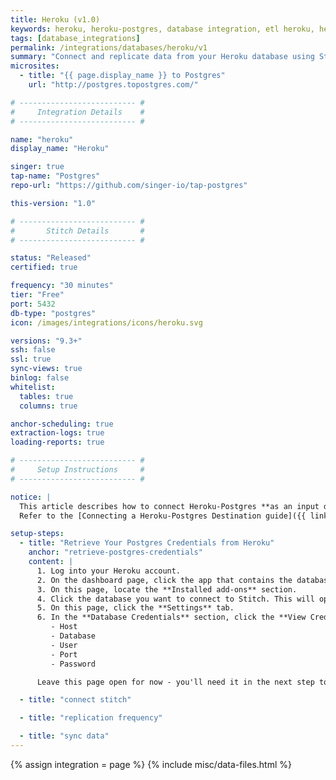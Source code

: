 ```yaml
---
title: Heroku (v1.0)
keywords: heroku, heroku-postgres, database integration, etl heroku, heroku etl
tags: [database_integrations]
permalink: /integrations/databases/heroku/v1
summary: "Connect and replicate data from your Heroku database using Stitch's Heroku integration."
microsites:
  - title: "{{ page.display_name }} to Postgres"
    url: "http://postgres.topostgres.com/"

# -------------------------- #
#     Integration Details    #
# -------------------------- #

name: "heroku"
display_name: "Heroku"

singer: true
tap-name: "Postgres"
repo-url: "https://github.com/singer-io/tap-postgres"

this-version: "1.0"

# -------------------------- #
#       Stitch Details       #
# -------------------------- #

status: "Released"
certified: true

frequency: "30 minutes"
tier: "Free"
port: 5432
db-type: "postgres"
icon: /images/integrations/icons/heroku.svg

versions: "9.3+"
ssh: false
ssl: true
sync-views: true
binlog: false
whitelist:
  tables: true
  columns: true

anchor-scheduling: true
extraction-logs: true
loading-reports: true

# -------------------------- #
#     Setup Instructions     #
# -------------------------- #

notice: |
  This article describes how to connect Heroku-Postgres **as an input data source.**
  Refer to the [Connecting a Heroku-Postgres Destination guide]({{ link.destinations.setup.heroku-postgres | prepend: site.baseurl }}) to connect Heroku as a destination.

setup-steps:
  - title: "Retrieve Your Postgres Credentials from Heroku"
    anchor: "retrieve-postgres-credentials"
    content: |
      1. Log into your Heroku account.
      2. On the dashboard page, click the app that contains the database you want to connect to Stitch. This will open the app's Overview page.
      3. On this page, locate the **Installed add-ons** section.
      4. Click the database you want to connect to Stitch. This will open the database's Overview page.
      5. On this page, click the **Settings** tab.
      6. In the **Database Credentials** section, click the **View Credentials** button to display the connection details. You'll need the following to complete the setup:
         - Host
         - Database
         - User
         - Port
         - Password

      Leave this page open for now - you'll need it in the next step to complete the setup.

  - title: "connect stitch"

  - title: "replication frequency"

  - title: "sync data"
---
```

{% assign integration = page %}
{% include misc/data-files.html %}